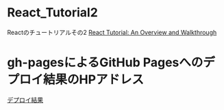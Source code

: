 # React_Tutorial2
Reactのチュートリアルその2
[React Tutorial: An Overview and Walkthrough](https://www.taniarascia.com/getting-started-with-react/)

# gh-pagesによるGitHub Pagesへのデプロイ結果のHPアドレス

[デプロイ結果](https://shitikamiyako.github.io/tutorial2/)
